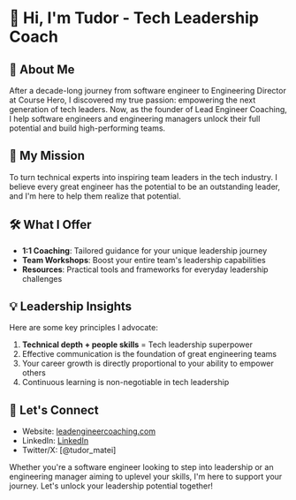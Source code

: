 # 👋 Hi, I'm Tudor - Tech Leadership Coach

## 🚀 About Me
After a decade-long journey from software engineer to Engineering Director at Course Hero, I discovered my true passion: empowering the next generation of tech leaders. 
Now, as the founder of Lead Engineer Coaching, I help software engineers and engineering managers unlock their full potential and build high-performing teams.

## 🎯 My Mission
To turn technical experts into inspiring team leaders in the tech industry.
I believe every great engineer has the potential to be an outstanding leader, and I'm here to help them realize that potential.

## 🛠️ What I Offer
- **1:1 Coaching**: Tailored guidance for your unique leadership journey
- **Team Workshops**: Boost your entire team's leadership capabilities
- **Resources**: Practical tools and frameworks for everyday leadership challenges

## 💡 Leadership Insights
Here are some key principles I advocate:
1. **Technical depth + people skills** = Tech leadership superpower
2. Effective communication is the foundation of great engineering teams
3. Your career growth is directly proportional to your ability to empower others
4. Continuous learning is non-negotiable in tech leadership

## 🤝 Let's Connect
- Website: [leadengineercoaching.com](https://leadengineercoaching.com)
- LinkedIn: [LinkedIn](https://www.linkedin.com/in/tmatei/)
- Twitter/X: [@tudor_matei]

Whether you're a software engineer looking to step into leadership or an engineering manager aiming to uplevel your skills, I'm here to support your journey. Let's unlock your leadership potential together!
